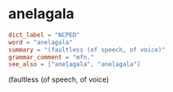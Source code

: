 # anelagala

``` toml
dict_label = "NCPED"
word = "anelagala"
summary = "(faultless (of speech, of voice)"
grammar_comment = "mfn."
see_also = ["aneḷagala", "aneḷagaḷa"]
```

(faultless (of speech, of voice)


